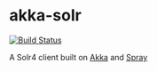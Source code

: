 akka-solr
=========

[![Build Status](https://travis-ci.org/CodeMettle/akka-solr.svg?branch=master)](https://travis-ci.org/CodeMettle/akka-solr)

A Solr4 client built on [Akka](http://akka.io) and [Spray](http://spray.io)
